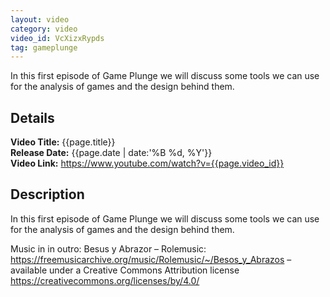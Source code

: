 ```yaml
---
layout: video
category: video
video_id: VcXizxRypds
tag: gameplunge
---
```

In this first episode of Game Plunge we will discuss some tools we can use for the analysis of games and the design behind them.
<!--content-->

## Details
**Video Title:** {{page.title}}  
**Release Date:**  {{page.date | date:'%B %d, %Y'}}  
**Video Link:** <https://www.youtube.com/watch?v={{page.video_id}}>  


## Description
In this first episode of Game Plunge we will discuss some tools we can use for the analysis of games and the design behind them.

Music in in outro:
Besus y Abrazor – Rolemusic: <https://freemusicarchive.org/music/Rolemusic/~/Besos_y_Abrazos> – available under a Creative Commons Attribution license <https://creativecommons.org/licenses/by/4.0/>

